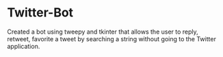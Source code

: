 # Twitter-Bot
Created a bot using tweepy and tkinter that allows the user to reply, retweet, favorite a tweet by searching a string without going to the Twitter application. 
